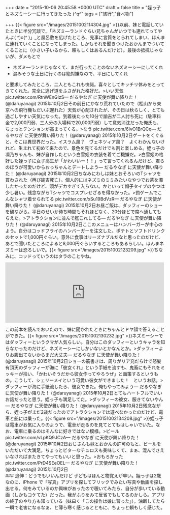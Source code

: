 
+++
date = "2015-10-06 20:45:58 +0000 UTC"
draft = false
title = "姪っ子とネズミーシーに行ってきたった (^q^"
tags = ["旅行","食べ物"]

+++
{{< figure src="/images/20151002114304.jpg"  >}}以前、妹と電話していたときに半分冗談で_「ネズミ―ランドぐらい兄ちゃんがいつでも連れてってやんよ( ^)o(^ )」_と風呂敷を広げたところ、見事に言質をとられてしまい、ほんまに連れていくことになってしまった。しかもそれを聞きつけたおかんまでついてくることに（小さい子いるから、頼もしくはあるんだけど）。最後の抵抗じゃないが、ダメもとで

<ul>
<li>ネズミ―ランドじゃなくて、まだ行ったことのないネズミーシーにしてくれ</li>
<li>混みそうな土日に行くのは絶対嫌なので、平日にしてくれ</li>
</ul>と要求してみたところ、二人ともこれも快諾。喜々としてキッチリ休みをとってきてくれた。完全に逃げ道をふさがれた格好だ。>いい天気 pic.twitter.com/RtnWEnGlzS— だるやなぎ に天使が舞い降りた！ (@daruyanagi) 2015年10月2日<script async="" src="https://platform.twitter.com/widgets.js" charset="utf-8"></script>その前日にかなり荒れていたので（松山から東京への飛行機もだいぶ遅れた）天気が心配されたが、その日は秋らしく、とても過ごしやすい天気になった。到着後たった10分で諭吉が二人討ち死に（駐車料金で2,000円弱、三人分の入場料で20,000円弱）して意気消沈だった俺氏も、ちょっとテンションが高まってくる。>なう pic.twitter.com/6IvO1BrQCq— だるやなぎ に天使が舞い降りた！ (@daruyanagi) 2015年10月2日<script async="" src="https://platform.twitter.com/widgets.js" charset="utf-8"></script>ゲートをくぐると、そこは異世界だった。イスラム風？　ヴェネツィア風？　よくわかんないけれど、生まれて初めて来たので、景色を見てるだけでも割と楽しめる。姪っ子の凜乃ちゃんも、妹が自作したという白雪姫の衣装を着てご機嫌だ。>白雪姫の格好した姪っ子に女子高生が「かわいいー！！」って言ってくれるんだけど、君らのほうが可愛いからおっちゃんとデートしよう— だるやなぎ に天使が舞い降りた！ (@daruyanagi) 2015年10月2日<script async="" src="https://platform.twitter.com/widgets.js" charset="utf-8"></script>ちなみにわしは妹とおそろいのTシャツを買わされた（再び諭吉死亡）。個人的にはネズミのミミみたいなやつでお茶を濁したかったのだけど、頭がデカすぎて入らない。かといって帽子タイプのやつは少し暑い。残念ながらTシャツでコスプレせざるを得なかった。>罰ゲームでこんなシャツ着せられてる pic.twitter.com/xSu19BdVzR— だるやなぎ に天使が舞い降りた！ (@daruyanagi) 2015年10月2日<script async="" src="https://platform.twitter.com/widgets.js" charset="utf-8"></script>お昼ご飯は、ダッフィーのショーを観ながら。平日のせいか待ち時間もそれほどなく、20分ほどで席へ通してもらえた。>アトラクションに並んで艦これしてる— だるやなぎ に天使が舞い降りた！ (@daruyanagi) 2015年10月2日<script async="" src="https://platform.twitter.com/widgets.js" charset="utf-8"></script>ここのメニューはハンバーガーが中心のよう。自分はコッドフライのハンバーガーを注文した。ポテトとソフトドリンクのセットで1,000円ぐらい。意外に食事はリーズナブルだなと思ったのだけど、あとで聞いたところによると8,000円ぐらいするところもあるらしい。ほんまネズミーは恐ろしいで。{{< figure src="/images/20151002123209.jpg"  >}}ちなみに、コッドっていうのはタラのことやね。<iframe src="https://hatenablog-parts.com/embed?url=https%3A%2F%2Fblog.daruyanagi.jp%2Fentry%2F2015%2F08%2F04%2F231815" title="『魚で始まる世界史: ニシンとタラとヨーロッパ』 - だるろぐ" class="embed-card embed-blogcard" scrolling="no" frameborder="0" style="display: block; width: 100%; height: 190px; max-width: 500px; margin: 10px 0px;"></iframe>この前本を読んでおいたので、妹に聞かれたときにちゃんとドヤ顔で答えることができた。{{< figure src="/images/20151002130232.jpg"  >}}ネズミーシーではダッフィーというクマが人気らしい。自分はこのダッフィーというキャラを知らなかったのだけど、ネズミーシーにしかいないとかなんとか。>ダッフィーよりお腹出てないからまだ大丈夫— だるやなぎ に天使が舞い降りた！ (@daruyanagi) 2015年10月2日<script async="" src="https://platform.twitter.com/widgets.js" charset="utf-8"></script>ショーの筋書きは、周りがリア充だらけで怒髪有頂天のダッフィーが海に「彼女くれ」という手紙を流すも、鬼畜にもそれをミッキーが拾い、「かわいそうだから彼女作ってやろうぜ」と画策するというもの。こうして、シェリーメイという可愛い彼女ができました！　というお話。>ダッフィーが海に手紙流したら、彼女できた。俺もやってみよう— だるやなぎ に天使が舞い降りた！ (@daruyanagi) 2015年10月2日<script async="" src="https://platform.twitter.com/widgets.js" charset="utf-8"></script>とてもハートフルでいいお話だったと思う。姪っ子も満足してた。>ダッフィーの彼女、服きてないやん— だるやなぎ に天使が舞い降りた！ (@daruyanagi) 2015年10月2日<script async="" src="https://platform.twitter.com/widgets.js" charset="utf-8"></script>残念ながら、姪っ子がまだ2歳だったのでアトラクションでは遊べなかったのだけど、電車と船には乗った。{{< figure src="/images/20151002134208.jpg"  >}}姪っ子は電車がお気に入りのようで、電車が走るのを見てとてもはしゃいでいた。なお、電車に乗るのはそんなに好きではない模様。>ビール pic.twitter.com/vLpKQ9JCzA— だるやなぎ に天使が舞い降りた！ (@daruyanagi) 2015年10月2日<script async="" src="https://platform.twitter.com/widgets.js" charset="utf-8"></script>おじさんも妹とおかんの許可のもと、ビールをいただいて大満足。ちょっとビターなチュロスも美味しくて、まぁ、混んでさえいなければまたきてやってもいいと思った。>おもろかった pic.twitter.com/PrD4SEeOEL— だるやなぎ に天使が舞い降りた！ (@daruyanagi) 2015年10月2日<script async="" src="https://platform.twitter.com/widgets.js" charset="utf-8"></script><br/>


<div class="section">
    ### 追伸：どうでもいいんだけど
    子どもはほんと物覚えが早い。姪っ子は2歳なのに、iPhone で「写真」アプリを探してフリックでみたい写真や動画を探し出せる。何をみているのか興味があったので覗いてみたら、自分が歩いている動画（しかもコケてた）だった。我がふりをみて反省でもしてるのかしら。アプリの終了のやり方も知っている（妹曰く「この操作は娘に習った」）。油断してたら一瞬で老害になるなぁ、と薄ら寒く感じるとともに、ちょっと頼もしく感じた。 

</div>

